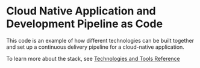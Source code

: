 # Cloud Native Application and Development Pipeline as Code

This code is an example of how different technologies can be built together and set up a continuous delivery pipeline for a cloud-native application.

To learn more about the stack, see [Technologies and Tools Reference][tech_and_tools_ref]


[tech_and_tools_ref]: ./doc/technologies-and-tools-reference.md